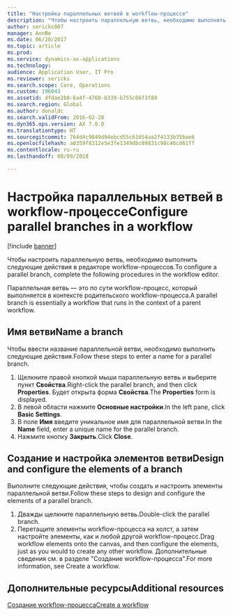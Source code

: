 ```yaml
---
title: "Настройка параллельных ветвей в workflow-процессе"
description: "Чтобы настроить параллельную ветвь, необходимо выполнить следующие действия в редакторе workflow-процессов."
author: sericks007
manager: AnnBe
ms.date: 06/20/2017
ms.topic: article
ms.prod: 
ms.service: dynamics-ax-applications
ms.technology: 
audience: Application User, IT Pro
ms.reviewer: sericks
ms.search.scope: Core, Operations
ms.custom: 196043
ms.assetid: dfdae2b8-6a4f-4760-b339-b755c66f3f89
ms.search.region: Global
ms.author: donaldc
ms.search.validFrom: 2016-02-28
ms.dyn365.ops.version: AX 7.0.0
ms.translationtype: HT
ms.sourcegitcommit: 764d4c9049d94ebcd55c61654aa2f4133b35bae6
ms.openlocfilehash: a0359f8312e5e3fe1349dbc89831c98c46cd61ff
ms.contentlocale: ru-ru
ms.lasthandoff: 08/09/2018

---
```


# <a name="configure-parallel-branches-in-a-workflow"></a><span data-ttu-id="ccecd-103">Настройка параллельных ветвей в workflow-процессе</span><span class="sxs-lookup"><span data-stu-id="ccecd-103">Configure parallel branches in a workflow</span></span>

[!include [banner](../includes/banner.md)]

<span data-ttu-id="ccecd-104">Чтобы настроить параллельную ветвь, необходимо выполнить следующие действия в редакторе workflow-процессов.</span><span class="sxs-lookup"><span data-stu-id="ccecd-104">To configure a parallel branch, complete the following procedures in the workflow editor.</span></span>

<span data-ttu-id="ccecd-105">Параллельная ветвь — это по сути workflow-процесс, который выполняется в контексте родительского workflow-процесса.</span><span class="sxs-lookup"><span data-stu-id="ccecd-105">A parallel branch is essentially a workflow that runs in the context of a parent workflow.</span></span>

## <a name="name-a-branch"></a><span data-ttu-id="ccecd-106">Имя ветви</span><span class="sxs-lookup"><span data-stu-id="ccecd-106">Name a branch</span></span>
<span data-ttu-id="ccecd-107">Чтобы ввести название параллельной ветви, необходимо выполнить следующие действия.</span><span class="sxs-lookup"><span data-stu-id="ccecd-107">Follow these steps to enter a name for a parallel branch.</span></span>
1.  <span data-ttu-id="ccecd-108">Щелкните правой кнопкой мыши параллельную ветвь и выберите пункт **Свойства**.</span><span class="sxs-lookup"><span data-stu-id="ccecd-108">Right-click the parallel branch, and then click **Properties**.</span></span> <span data-ttu-id="ccecd-109">Будет открыта форма **Свойства**.</span><span class="sxs-lookup"><span data-stu-id="ccecd-109">The **Properties** form is displayed.</span></span>
2.  <span data-ttu-id="ccecd-110">В левой области нажмите **Основные настройки**.</span><span class="sxs-lookup"><span data-stu-id="ccecd-110">In the left pane, click **Basic Settings**.</span></span>
3.  <span data-ttu-id="ccecd-111">В поле **Имя** введите уникальное имя для параллельной ветви.</span><span class="sxs-lookup"><span data-stu-id="ccecd-111">In the **Name** field, enter a unique name for the parallel branch.</span></span>
4.  <span data-ttu-id="ccecd-112">Нажмите кнопку **Закрыть**.</span><span class="sxs-lookup"><span data-stu-id="ccecd-112">Click **Close**.</span></span>

## <a name="design-and-configure-the-elements-of-a-branch"></a><span data-ttu-id="ccecd-113">Создание и настройка элементов ветви</span><span class="sxs-lookup"><span data-stu-id="ccecd-113">Design and configure the elements of a branch</span></span>
<span data-ttu-id="ccecd-114">Выполните следующие действия, чтобы создать и настроить элементы параллельной ветви.</span><span class="sxs-lookup"><span data-stu-id="ccecd-114">Follow these steps to design and configure the elements of a parallel branch.</span></span>
1.  <span data-ttu-id="ccecd-115">Дважды щелкните параллельную ветвь.</span><span class="sxs-lookup"><span data-stu-id="ccecd-115">Double-click the parallel branch.</span></span>
2.  <span data-ttu-id="ccecd-116">Перетащите элементы workflow-процесса на холст, а затем настройте элементы, как и любой другой workflow-процесс.</span><span class="sxs-lookup"><span data-stu-id="ccecd-116">Drag workflow elements onto the canvas, and then configure the elements, just as you would to create any other workflow.</span></span> <span data-ttu-id="ccecd-117">Дополнительные сведения см. в разделе "Создание workflow-процесса".</span><span class="sxs-lookup"><span data-stu-id="ccecd-117">For more information, see Create a workflow.</span></span>



<a name="additional-resources"></a><span data-ttu-id="ccecd-118">Дополнительные ресурсы</span><span class="sxs-lookup"><span data-stu-id="ccecd-118">Additional resources</span></span>
--------

[<span data-ttu-id="ccecd-119">Создание workflow-процесса</span><span class="sxs-lookup"><span data-stu-id="ccecd-119">Create a workflow</span></span>](create-workflow.md)




